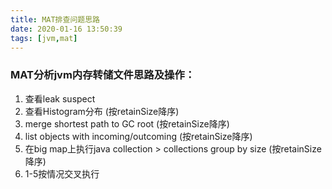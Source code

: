 ```yaml
---
title: MAT排查问题思路
date: 2020-01-16 13:50:39
tags: [jvm,mat]
---
```


### MAT分析jvm内存转储文件思路及操作：

1. 查看leak suspect
2. 查看Histogram分布  (按retainSize降序)
3. merge shortest path to GC root  (按retainSize降序)
4. list objects with incoming/outcoming  (按retainSize降序)
5. 在big map上执行java collection >  collections group by size  (按retainSize降序)
6. 1-5按情况交叉执行